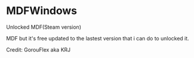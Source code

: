 # MDFWindows
Unlocked MDF(Steam version)

MDF but it's free updated to the lastest version that i can do to unlocked it.

Credit: GorouFlex aka KRJ
